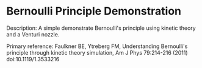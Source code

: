 # Bernoulli Principle Demonstration

Description: A simple demonstrate Bernoulli's principle using kinetic theory and a Venturi nozzle.

Primary reference:  Faulkner BE, Ytreberg FM, Understanding Bernoulli's principle through kinetic theory simulation, Am J Phys 79:214-216 (2011) doi:10.1119/1.3533216
